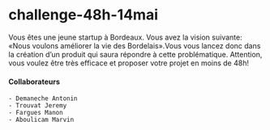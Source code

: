 # challenge-48h-14mai
Vous  êtes  une  jeune  startup  à  Bordeaux.  Vous  avez  la  vision  suivante: «Nous  voulons améliorer la vie des Bordelais».Vous vous lancez donc dans la création d’un produit qui saura répondre à cette problématique. Attention, vous voulez être très efficace et proposer votre projet  en  moins  de  48h!

#### Collaborateurs

	- Demaneche Antonin
	- Trouvat Jeremy
	- Fargues Manon
	- Aboulicam Marvin